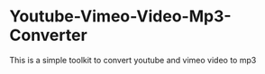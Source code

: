 # Youtube-Vimeo-Video-Mp3-Converter
This is a simple toolkit to convert youtube and vimeo video to mp3

